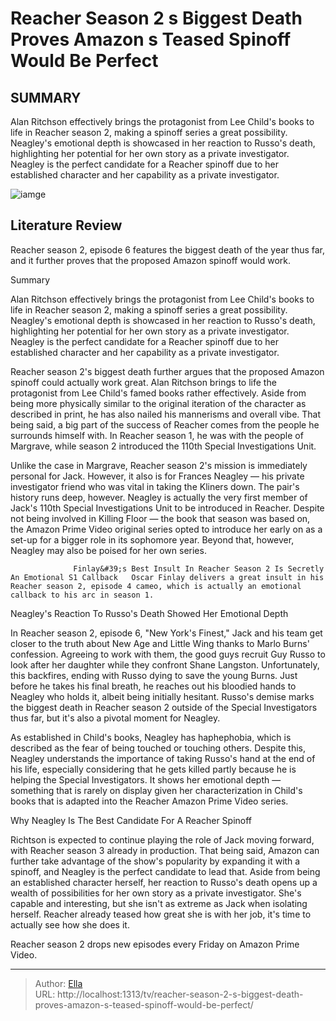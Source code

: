 # Reacher Season 2 s Biggest Death Proves Amazon s Teased Spinoff Would Be Perfect


## SUMMARY 



  Alan Ritchson effectively brings the protagonist from Lee Child&#39;s books to life in Reacher season 2, making a spinoff series a great possibility.   Neagley&#39;s emotional depth is showcased in her reaction to Russo&#39;s death, highlighting her potential for her own story as a private investigator.   Neagley is the perfect candidate for a Reacher spinoff due to her established character and her capability as a private investigator.  

![iamge](https://static1.srcdn.com/wordpress/wp-content/uploads/wm/2024/01/reacher-russo-death-neagley-spinoff-work.jpg)

## Literature Review
Reacher season 2, episode 6 features the biggest death of the year thus far, and it further proves that the proposed Amazon spinoff would work. 





Summary

  Alan Ritchson effectively brings the protagonist from Lee Child&#39;s books to life in Reacher season 2, making a spinoff series a great possibility.   Neagley&#39;s emotional depth is showcased in her reaction to Russo&#39;s death, highlighting her potential for her own story as a private investigator.   Neagley is the perfect candidate for a Reacher spinoff due to her established character and her capability as a private investigator.  







Reacher season 2&#39;s biggest death further argues that the proposed Amazon spinoff could actually work great. Alan Ritchson brings to life the protagonist from Lee Child&#39;s famed books rather effectively. Aside from being more physically similar to the original iteration of the character as described in print, he has also nailed his mannerisms and overall vibe. That being said, a big part of the success of Reacher comes from the people he surrounds himself with. In Reacher season 1, he was with the people of Margrave, while season 2 introduced the 110th Special Investigations Unit.

Unlike the case in Margrave, Reacher season 2&#39;s mission is immediately personal for Jack. However, it also is for Frances Neagley — his private investigator friend who was vital in taking the Kliners down. The pair&#39;s history runs deep, however. Neagley is actually the very first member of Jack&#39;s 110th Special Investigations Unit to be introduced in Reacher. Despite not being involved in Killing Floor — the book that season was based on, the Amazon Prime Video original series opted to introduce her early on as a set-up for a bigger role in its sophomore year. Beyond that, however, Neagley may also be poised for her own series.




                  Finlay&#39;s Best Insult In Reacher Season 2 Is Secretly An Emotional S1 Callback   Oscar Finlay delivers a great insult in his Reacher season 2, episode 4 cameo, which is actually an emotional callback to his arc in season 1.     


 Neagley&#39;s Reaction To Russo&#39;s Death Showed Her Emotional Depth 
          

In Reacher season 2, episode 6, &#34;New York&#39;s Finest,&#34; Jack and his team get closer to the truth about New Age and Little Wing thanks to Marlo Burns&#39; confession. Agreeing to work with them, the good guys recruit Guy Russo to look after her daughter while they confront Shane Langston. Unfortunately, this backfires, ending with Russo dying to save the young Burns. Just before he takes his final breath, he reaches out his bloodied hands to Neagley who holds it, albeit being initially hesitant. Russo&#39;s demise marks the biggest death in Reacher season 2 outside of the Special Investigators thus far, but it&#39;s also a pivotal moment for Neagley.




As established in Child&#39;s books, Neagley has haphephobia, which is described as the fear of being touched or touching others. Despite this, Neagley understands the importance of taking Russo&#39;s hand at the end of his life, especially considering that he gets killed partly because he is helping the Special Investigators. It shows her emotional depth — something that is rarely on display given her characterization in Child&#39;s books that is adapted into the Reacher Amazon Prime Video series.



 Why Neagley Is The Best Candidate For A Reacher Spinoff 
          

Richtson is expected to continue playing the role of Jack moving forward, with Reacher season 3 already in production. That being said, Amazon can further take advantage of the show&#39;s popularity by expanding it with a spinoff, and Neagley is the perfect candidate to lead that. Aside from being an established character herself, her reaction to Russo&#39;s death opens up a wealth of possibilities for her own story as a private investigator. She&#39;s capable and interesting, but she isn&#39;t as extreme as Jack when isolating herself. Reacher already teased how great she is with her job, it&#39;s time to actually see how she does it.






Reacher season 2 drops new episodes every Friday on Amazon Prime Video.





---

> Author: [Ella](https://instagram.hk.cn/)  
> URL: http://localhost:1313/tv/reacher-season-2-s-biggest-death-proves-amazon-s-teased-spinoff-would-be-perfect/  

